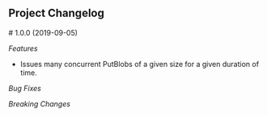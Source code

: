 ## Project Changelog

<a name="1.0.0"/>
# 1.0.0 (2019-09-05)

*Features*
* Issues many concurrent PutBlobs of a given size for a given duration of time.

*Bug Fixes*

*Breaking Changes*
